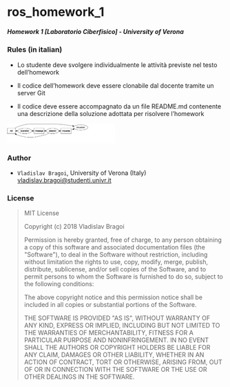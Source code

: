 # ros_homework_1 #
##### Homework 1 [Laboratorio Ciberfisico] - University of Verona #####

### Rules (in italian) ###
* Lo studente deve svolgere individualmente le attività previste nel testo dell’homework

* Il codice dell’homework deve essere clonabile dal docente tramite un server Git

* Il codice deve essere accompagnato da un file README.md contenente una descrizione della soluzione adottata per risolvere l’homework

<img align="center" width="250px" src="images/full_process.svg">


### Author ###

* `Vladislav Bragoi`, University of Verona (Italy) [vladislav.bragoi@studenti.univr.it](mailto:vladislav.bragoi@studenti.univr.it)

### License ###

> MIT License
>
> Copyright (c) 2018 Vladislav Bragoi
> 
> Permission is hereby granted, free of charge, to any person obtaining a copy
> of this software and associated documentation files (the "Software"), to deal
> in the Software without restriction, including without limitation the rights
> to use, copy, modify, merge, publish, distribute, sublicense, and/or sell
> copies of the Software, and to permit persons to whom the Software is
> furnished to do so, subject to the following conditions:
> 
> The above copyright notice and this permission notice shall be included in all
> copies or substantial portions of the Software.
> 
> THE SOFTWARE IS PROVIDED "AS IS", WITHOUT WARRANTY OF ANY KIND, EXPRESS OR
> IMPLIED, INCLUDING BUT NOT LIMITED TO THE WARRANTIES OF MERCHANTABILITY,
> FITNESS FOR A PARTICULAR PURPOSE AND NONINFRINGEMENT. IN NO EVENT SHALL THE
> AUTHORS OR COPYRIGHT HOLDERS BE LIABLE FOR ANY CLAIM, DAMAGES OR OTHER
> LIABILITY, WHETHER IN AN ACTION OF CONTRACT, TORT OR OTHERWISE, ARISING FROM,
> OUT OF OR IN CONNECTION WITH THE SOFTWARE OR THE USE OR OTHER DEALINGS IN THE
> SOFTWARE.
 
